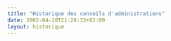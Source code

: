 ```yaml
---
title: "Historique des conseils d'administrations"
date: 2002-04-10T21:28:33+02:00
layout: historique
---
```

